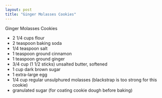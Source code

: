 ```yaml
---
layout: post
title: "Ginger Molasses Cookies"
---
```


Ginger Molasses Cookies

- 2 1/4 cups flour
- 2 teaspoon baking soda
- 1/4 teaspoon salt
- 1 teaspoon ground cinnamon
- 1 teaspoon ground ginger
- 3/4 cup (1 1/2 sticks) unsalted butter, softened
- 1 cup dark brown sugar
- 1 extra-large egg
- 1/4 cup regular unsulphured molasses (blackstrap is too strong for this cookie)
- granulated sugar (for coating cookie dough before baking)
